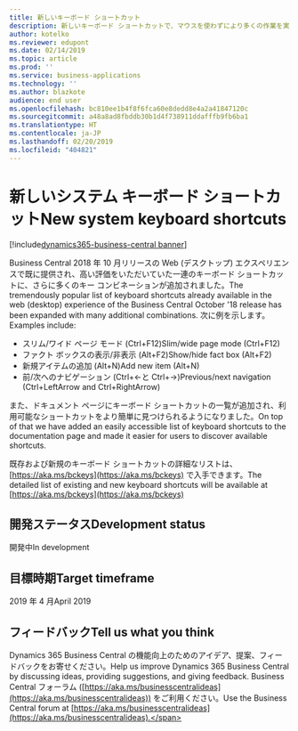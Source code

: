 ```yaml
---
title: 新しいキーボード ショートカット
description: 新しいキーボード ショートカットで、マウスを使わずにより多くの作業を実行できます。
author: kotelko
ms.reviewer: edupont
ms.date: 02/14/2019
ms.topic: article
ms.prod: ''
ms.service: business-applications
ms.technology: ''
ms.author: blazkote
audience: end user
ms.openlocfilehash: bc810ee1b4f8f6fca60e8dedd8e4a2a41847120c
ms.sourcegitcommit: a48a8ad8fbddb30b1d4f738911ddafffb9fb6ba1
ms.translationtype: HT
ms.contentlocale: ja-JP
ms.lasthandoff: 02/20/2019
ms.locfileid: "404821"
---
```

# <a name="new-system-keyboard-shortcuts"></a><span data-ttu-id="bb580-103">新しいシステム キーボード ショートカット</span><span class="sxs-lookup"><span data-stu-id="bb580-103">New system keyboard shortcuts</span></span>
[!include[dynamics365-business-central banner](../includes/dynamics365-business-central.md)]

<span data-ttu-id="bb580-104">Business Central 2018 年 10 月リリースの Web (デスクトップ) エクスペリエンスで既に提供され、高い評価をいただいていた一連のキーボード ショートカットに、さらに多くのキー コンビネーションが追加されました。</span><span class="sxs-lookup"><span data-stu-id="bb580-104">The tremendously popular list of keyboard shortcuts already available in the web (desktop) experience of the Business Central October '18 release has been expanded with many additional combinations.</span></span> <span data-ttu-id="bb580-105">次に例を示します。</span><span class="sxs-lookup"><span data-stu-id="bb580-105">Examples include:</span></span> 

- <span data-ttu-id="bb580-106">スリム/ワイド ページ モード (Ctrl+F12)</span><span class="sxs-lookup"><span data-stu-id="bb580-106">Slim/wide page mode (Ctrl+F12)</span></span>
- <span data-ttu-id="bb580-107">ファクト ボックスの表示/非表示 (Alt+F2)</span><span class="sxs-lookup"><span data-stu-id="bb580-107">Show/hide fact box (Alt+F2)</span></span>
- <span data-ttu-id="bb580-108">新規アイテムの追加 (Alt+N)</span><span class="sxs-lookup"><span data-stu-id="bb580-108">Add new item (Alt+N)</span></span>
- <span data-ttu-id="bb580-109">前/次へのナビゲーション (Ctrl+←と Ctrl+→)</span><span class="sxs-lookup"><span data-stu-id="bb580-109">Previous/next navigation (Ctrl+LeftArrow and Ctrl+RightArrow)</span></span>

<span data-ttu-id="bb580-110">また、ドキュメント ページにキーボード ショートカットの一覧が追加され、利用可能なショートカットをより簡単に見つけられるようになりました。</span><span class="sxs-lookup"><span data-stu-id="bb580-110">On top of that we have added an easily accessible list of keyboard shortcuts to the documentation page and made it easier for users to discover available shortcuts.</span></span>

<span data-ttu-id="bb580-111">既存および新規のキーボード ショートカットの詳細なリストは、[https://aka.ms/bckeys](https://aka.ms/bckeys) で入手できます。</span><span class="sxs-lookup"><span data-stu-id="bb580-111">The detailed list of existing and new keyboard shortcuts will be available at [https://aka.ms/bckeys](https://aka.ms/bckeys)</span></span>

## <a name="development-status"></a><span data-ttu-id="bb580-112">開発ステータス</span><span class="sxs-lookup"><span data-stu-id="bb580-112">Development status</span></span>
<span data-ttu-id="bb580-113">開発中</span><span class="sxs-lookup"><span data-stu-id="bb580-113">In development</span></span>

## <a name="target-timeframe"></a><span data-ttu-id="bb580-114">目標時期</span><span class="sxs-lookup"><span data-stu-id="bb580-114">Target timeframe</span></span>
<span data-ttu-id="bb580-115">2019 年 4 月</span><span class="sxs-lookup"><span data-stu-id="bb580-115">April 2019</span></span>

## <a name="tell-us-what-you-think"></a><span data-ttu-id="bb580-116">フィードバック</span><span class="sxs-lookup"><span data-stu-id="bb580-116">Tell us what you think</span></span>
<span data-ttu-id="bb580-117">Dynamics 365 Business Central の機能向上のためのアイデア、提案、フィードバックをお寄せください。</span><span class="sxs-lookup"><span data-stu-id="bb580-117">Help us improve Dynamics 365 Business Central by discussing ideas, providing suggestions, and giving feedback.</span></span> <span data-ttu-id="bb580-118">Business Central フォーラム ([https://aka.ms/businesscentralideas](https://aka.ms/businesscentralideas)) をご利用ください。</span><span class="sxs-lookup"><span data-stu-id="bb580-118">Use the Business Central forum at [https://aka.ms/businesscentralideas](https://aka.ms/businesscentralideas).</span></span>

